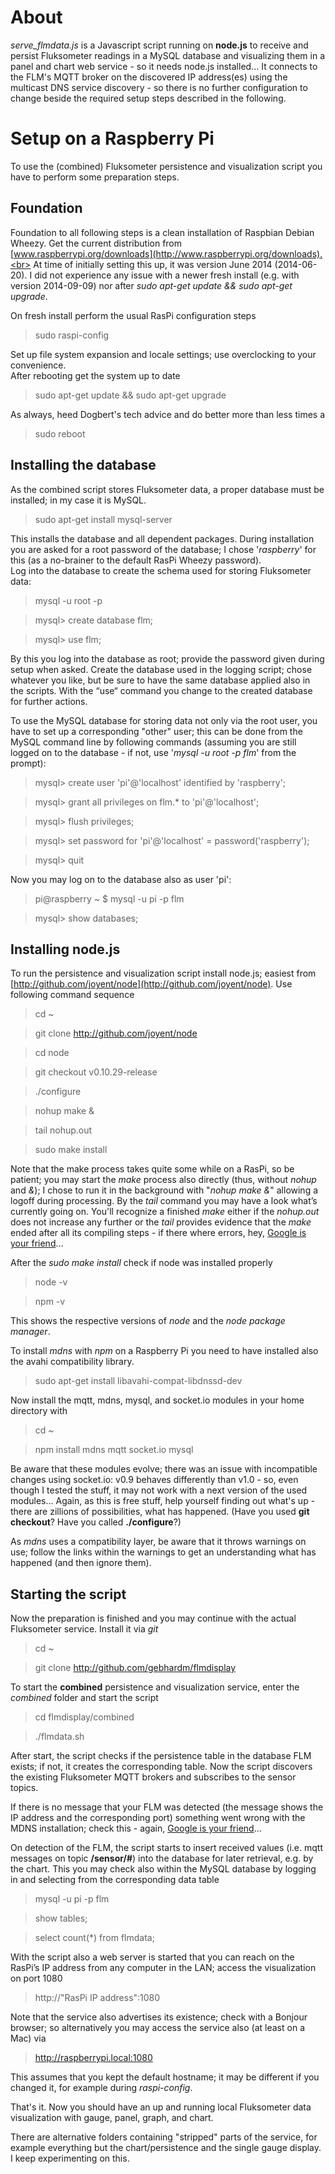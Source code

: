 # About

*serve_flmdata.js* is a Javascript script running on **node.js** to receive and persist Fluksometer readings in a MySQL database and visualizing them in a panel and chart web service - so it needs node.js installed...
It connects to the FLM's MQTT broker on the discovered IP address(es) using the multicast DNS service discovery - so there is no further configuration to change beside the required setup steps described in the following.

# Setup on a Raspberry Pi

To use the (combined) Fluksometer persistence and visualization script you have to perform some preparation steps. 

## Foundation

Foundation to all following steps is a clean installation of Raspbian Debian Wheezy. Get the current distribution from [www.raspberrypi.org/downloads](http://www.raspberrypi.org/downloads).<br>
At time of initially setting this up, it was version June 2014 (2014-06-20). I did not experience any issue with a newer fresh install (e.g. with version 2014-09-09) nor after *sudo apt-get update && sudo apt-get upgrade*.

On fresh install perform the usual RasPi configuration steps

> sudo raspi-config

Set up file system expansion and locale settings; use overclocking to your convenience.<br>
After rebooting get the system up to date

> sudo apt-get update && sudo apt-get upgrade

As always, heed Dogbert's tech advice and do better more than less times a

> sudo reboot

## Installing the database

As the combined script stores Fluksometer data, a proper database must be installed; in my case it is MySQL.

> sudo apt-get install mysql-server

This installs the database and all dependent packages. During installation you are asked for a root password of the database; I chose '*raspberry*' for this (as a no-brainer to the default RasPi Wheezy password).<br>
Log into the database to create the schema used for storing Fluksometer data:

> mysql -u root -p

> mysql> create database flm;

> mysql> use flm;

By this you log into the database as root; provide the password given during setup when asked. Create the database used in the logging script; chose whatever you like, but be sure to have the same database applied also in the scripts. With the “use“ command you change to the created database for further actions.

To use the MySQL database for storing data not only via the root user, you have to set up a corresponding "other" user; this can be done from the MySQL command line by following commands (assuming you are still logged on to the database - if not, use '*mysql -u root -p flm*' from the prompt):

> mysql> create user 'pi'@'localhost' identified by 'raspberry';

> mysql> grant all privileges on flm.* to 'pi'@'localhost';

> mysql> flush privileges;

> mysql> set password for 'pi'@'localhost' = password('raspberry');

> mysql> quit

Now you may log on to the database also as user 'pi':

> pi@raspberry ~ $ mysql -u pi -p flm

> mysql> show databases;

## Installing node.js

To run the persistence and visualization script install node.js; easiest from [http://github.com/joyent/node](http://github.com/joyent/node). Use following command sequence

> cd ~

> git clone http://github.com/joyent/node

> cd node

> git checkout v0.10.29-release

> ./configure

> nohup make &

> tail nohup.out

> sudo make install

Note that the make process takes quite some while on a RasPi, so be patient; you may start the *make* process also directly (thus, without *nohup* and *&*); I chose to run it in the background with "*nohup make &*" allowing a logoff during processing. By the *tail* command you may have a look what’s currently going on. You'll recognize a finished *make* either if the *nohup.out* does not increase any further or the *tail* provides evidence that the *make* ended after all its compiling steps - if there where errors, hey, [Google is your friend](http://www.giyf.com)...
 
After the *sudo make install* check if node was installed properly 

> node -v

> npm -v

This shows the respective versions of *node* and the *node package manager*.

To install *mdns* with *npm* on a Raspberry Pi you need to have installed also the avahi compatibility library.

> sudo apt-get install libavahi-compat-libdnssd-dev

Now install the mqtt, mdns, mysql, and socket.io modules in your home directory with

> cd ~

> npm install mdns mqtt socket.io mysql

Be aware that these modules evolve; there was an issue with incompatible changes using socket.io: v0.9 behaves differently than v1.0 - so, even though I tested the stuff, it may not work with a next version of the used modules... Again, as this is free stuff, help yourself finding out what's up - there are zillions of possibilities, what has happened. (Have you used **git checkout**? Have you called **./configure**?)

As *mdns* uses a compatibility layer, be aware that it throws warnings on use; follow the links within the warnings to get an understanding what has happened (and then ignore them). 

## Starting the script

Now the preparation is finished and you may continue with the actual Fluksometer service. Install it via *git*

> cd ~

> git clone http://github.com/gebhardm/flmdisplay

To start the **combined** persistence and visualization service, enter the *combined* folder and start the script

> cd flmdisplay/combined

> ./flmdata.sh

After start, the script checks if the persistence table in the database FLM exists; if not, it creates the corresponding table. Now the script discovers the existing Fluksometer MQTT brokers and subscribes to the sensor topics.

If there is no message that your FLM was detected (the message shows the IP address and the corresponding port) something went wrong with the MDNS installation; check this - again, [Google is your friend](http://www.giyf.com)...

On detection of the FLM, the script starts to insert received values (i.e. mqtt messages on topic **/sensor/#**) into the database for later retrieval, e.g. by the chart. This you may check also within the MySQL database by logging in and selecting from the corresponding data table

> mysql -u pi -p flm

> show tables;

> select count(*) from flmdata;

With the script also a web server is started that you can reach on the RasPi’s IP address from any computer in the LAN; access the visualization on port 1080

> http://"RasPi IP address":1080

Note that the service also advertises its existence; check with a Bonjour browser; so alternatively you may access the service also (at least on a Mac) via

> http://raspberrypi.local:1080

This assumes that you kept the default hostname; it may be different if you changed it, for example during *raspi-config*.

That's it. Now you should have an up and running local Fluksometer data visualization with gauge, panel, graph, and chart.

There are alternative folders containing "stripped" parts of the service, for example everything but the chart/persistence and the single gauge display. I keep experimenting on this.